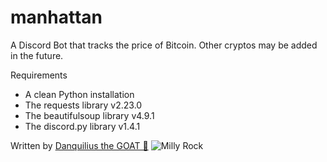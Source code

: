 # manhattan
A Discord Bot that tracks the price of Bitcoin. Other cryptos may be added in the future.

Requirements
-   A clean Python installation
-   The requests library v2.23.0
-   The beautifulsoup library v4.9.1
-   The discord.py library v1.4.1

Written by [Danquilius the GOAT 🐐](https://github.com/Danquilius)
![Milly Rock](https://media.giphy.com/media/cjPlycfrfDbmWvUSuQ/giphy.gif)
